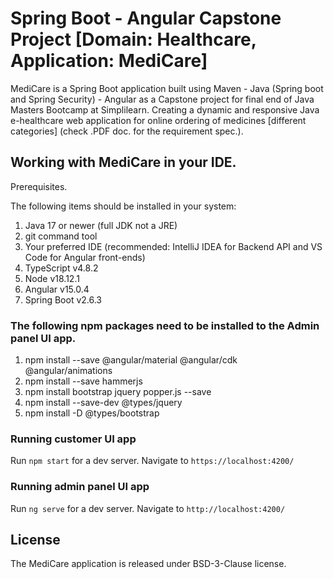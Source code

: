 # Spring Boot - Angular Capstone Project [Domain: Healthcare, Application: MediCare]

MediCare is a Spring Boot application built using Maven - Java (Spring boot and Spring Security) - Angular as a Capstone project for final end of Java Masters Bootcamp at Simplilearn.
Creating a dynamic and responsive Java e-healthcare web application for online ordering of medicines [different categories]
(check .PDF doc. for the requirement spec.).

## Working with MediCare in your IDE.

Prerequisites.

The following items should be installed in your system:

1. Java 17 or newer (full JDK not a JRE)
2. git command tool
3. Your preferred IDE (recommended: IntelliJ IDEA for Backend API and VS Code for Angular front-ends)
4. TypeScript v4.8.2
5. Node v18.12.1
6. Angular v15.0.4
7. Spring Boot v2.6.3

### The following npm packages need to be installed to the Admin panel UI app.
1. npm install --save @angular/material @angular/cdk @angular/animations
2. npm install --save hammerjs
3. npm install bootstrap jquery popper.js --save
4. npm install --save-dev @types/jquery
5. npm install -D @types/bootstrap

### Running customer UI app
Run `npm start` for a dev server. Navigate to `https://localhost:4200/`

### Running admin panel UI app
Run `ng serve` for a dev server. Navigate to `http://localhost:4200/`


## License

The MediCare application is released under BSD-3-Clause license.




